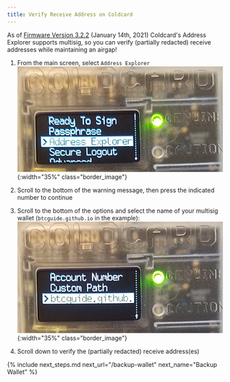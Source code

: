 ```yaml
---
title: Verify Receive Address on Coldcard
---
```


As of [Firmware Version 3.2.2](https://coldcardwallet.com/docs/upgrade) (January 14th, 2021) Coldcard's Address Explorer supports multisig, so you can verify (partially redacted) receive addresses while maintaining an airgap!

1. From the main screen, select `Address Explorer`
![](/assets/img/verify-receive-address-coldcard-1.jpg){:width="35%" class="border_image"}

1. Scroll to the bottom of the warning message, then press the indicated number to continue

1. Scroll to the bottom of the options and select the name of your multisig wallet (`btcguide.github.io` in the example):
![](/assets/img/verify-receive-address-coldcard-2.jpg){:width="35%" class="border_image"}

1. Scroll down to verify the (partially redacted) receive address(es)

{% include next_steps.md next_url="/backup-wallet" next_name="Backup Wallet" %}
